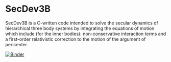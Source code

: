 # SecDev3B 

SecDev3B is a C-written code intended to solve the secular dynamics of hierarchical three body systems by integrating the equations of motion which include (for the inner bodies): non-conservative interaction terms and a first-order relativistic correction to the motion of the argument of pericenter. 

[![Binder](http://mybinder.org/badge.svg)](http://mybinder.org:/repo/bayronportilla/notebooks)
